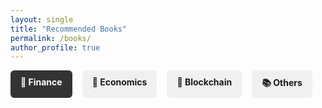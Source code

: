 ```yaml
---
layout: single
title: "Recommended Books"
permalink: /books/
author_profile: true
---
```


<style>
  .tabs {
    display: flex;
    margin-bottom: 1rem;
    gap: 1rem;
    flex-wrap: wrap;
  }

  .tabs label {
    background: #f0f0f0;
    padding: 10px 16px;
    border-radius: 6px;
    cursor: pointer;
    font-weight: bold;
  }

  .tabs input[type="radio"] {
    display: none;
  }

  .tab-content {
    display: none;
    animation: fadeIn 0.3s ease-in;
  }

  @keyframes fadeIn {
    from {opacity: 0;}
    to {opacity: 1;}
  }

  input[type="radio"]:checked + label {
    background: #333;
    color: white;
  }

  #finance:checked ~ .content #finance-tab,
  #economics:checked ~ .content #economics-tab,
  #blockchain:checked ~ .content #blockchain-tab,
  #others:checked ~ .content #others-tab {
    display: block;
  }
</style>

<div class="tabs">
  <input type="radio" id="finance" name="tabs" checked>
  <label for="finance">💸 Finance</label>

  <input type="radio" id="economics" name="tabs">
  <label for="economics">📘 Economics</label>

  <input type="radio" id="blockchain" name="tabs">
  <label for="blockchain">🔗 Blockchain</label>

  <input type="radio" id="others" name="tabs">
  <label for="others">📚 Others</label>
</div>

<div class="content">

  <!-- Finance Tab -->
  <div class="tab-content" id="finance-tab">
    <ul>
      <li><strong>The Big Short</strong> by Michael Lewis</li>
      <li><strong>Liar’s Poker</strong> by Michael Lewis</li>
      <li><strong>Security Analysis</strong> by Graham & Dodd</li>
    </ul>
  </div>

  <!-- Economics Tab -->
  <div class="tab-content" id="economics-tab">
    <ul>
      <li><strong>Capital in the Twenty-First Century</strong> by Thomas Piketty</li>
      <li><strong>Freakonomics</strong> by Steven Levitt & Stephen Dubner</li>
      <li><strong>The Undercover Economist</strong> by Tim Harford</li>
    </ul>
  </div>

  <!-- Blockchain Tab -->
  <div class="tab-content" id="blockchain-tab">
    <ul>
      <li><strong>The Bitcoin Standard</strong> by Saifedean Ammous</li>
      <li><strong>Layered Money</strong> by Nik Bhatia</li>
      <li><strong>Mastering Blockchain</strong> by Imran Bashir</li>
    </ul>
  </div>

  <!-- Others Tab -->
  <div class="tab-content" id="others-tab">
    <ul>
      <li><strong>Thinking, Fast and Slow</strong> by Daniel Kahneman</li>
      <li><strong>Sapiens</strong> by Yuval Noah Harari</li>
      <li><strong>The Psychology of Money</strong> by Morgan Housel</li>
    </ul>
  </div>

</div>
